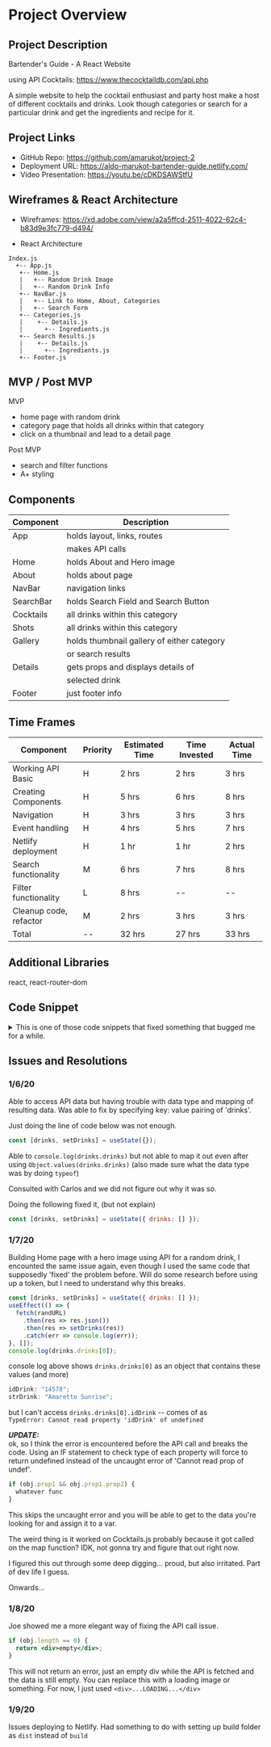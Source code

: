 # Project Overview

## Project Description

Bartender's Guide - A React Website

using API Cocktails: https://www.thecocktaildb.com/api.php

A simple website to help the cocktail enthusiast and party host make a host of different cocktails and drinks. Look though categories or search for a particular drink and get the ingredients and recipe for it.

## Project Links

- GitHub Repo: https://github.com/amarukot/project-2
- Deployment URL: https://aldo-marukot-bartender-guide.netlify.com/
- Video Presentation: https://youtu.be/cDKDSAWStfU

## Wireframes & React Architecture

- Wireframes: https://xd.adobe.com/view/a2a5ffcd-2511-4022-62c4-b83d9e3fc779-d494/

- React Architecture

```
Index.js
  +-- App.js
   +-- Home.js
   |   +-- Random Drink Image
   |   +-- Random Drink Info
   +-- NavBar.js
   |   +-- Link to Home, About, Categories
   |   +-- Search Form
   +-- Categories.js
   |    +-- Details.js
   |      +-- Ingredients.js
   +-- Search Results.js
   |    +-- Details.js
   |      +-- Ingredients.js
   +-- Footer.js
```

## MVP / Post MVP

MVP

- home page with random drink
- category page that holds all drinks within that category
- click on a thumbnail and lead to a detail page

Post MVP

- search and filter functions
- A+ styling

## Components

| Component | Description                                |
| --------- | ------------------------------------------ |
| App       | holds layout, links, routes                |
|           | makes API calls                            |
| Home      | holds About and Hero image                 |
| About     | holds about page                           |
| NavBar    | navigation links                           |
| SearchBar | holds Search Field and Search Button       |
| Cocktails | all drinks within this category            |
| Shots     | all drinks within this category            |
| Gallery   | holds thumbnail gallery of either category |
|           | or search results                          |
| Details   | gets props and displays details of         |
|           | selected drink                             |
| Footer    | just footer info                           |

## Time Frames

| Component              | Priority | Estimated Time | Time Invested | Actual Time |
| ---------------------- | -------- | -------------- | ------------- | ----------- |
| Working API Basic      | H        | 2 hrs          | 2 hrs         | 3 hrs       |
| Creating Components    | H        | 5 hrs          | 6 hrs         | 8 hrs       |
| Navigation             | H        | 3 hrs          | 3 hrs         | 3 hrs       |
| Event handling         | H        | 4 hrs          | 5 hrs         | 7 hrs       |
| Netlify deployment     | H        | 1 hr           | 1 hr          | 2 hrs       |
| Search functionality   | M        | 6 hrs          | 7 hrs         | 8 hrs       |
| Filter functionality   | L        | 8 hrs          | --            | --          |
| Cleanup code, refactor | M        | 2 hrs          | 3 hrs         | 3 hrs       |
| Total                  | --       | 32 hrs         | 27 hrs        | 33 hrs      |

## Additional Libraries

react, react-router-dom

## Code Snippet

<details>
<summary> This is one of those code snippets that fixed something that bugged me for a while.  </summary>

```jsx
if (drinks.drinks && drinks.drinks[0]) {
  randomDrinkImage = drinks.drinks[0].strDrinkThumb;
}
```

Scroll down to [Issues and Resolutions 1/7/20](#1/7/20) for details.

</details>

## Issues and Resolutions

### 1/6/20

Able to access API data but having trouble with data type and mapping of resulting data.
Was able to fix by specifying key: value pairing of 'drinks'.

Just doing the line of code below was not enough.

```jsx
const [drinks, setDrinks] = useState({});
```

Able to `console.log(drinks.drinks)` but not able to map it out even after using `Object.values(drinks.drinks)` (also made sure what the data type was by doing `typeof`)

Consulted with Carlos and we did not figure out why it was so.

Doing the following fixed it, (but not explain)

```jsx
const [drinks, setDrinks] = useState({ drinks: [] });
```

### 1/7/20

Building Home page with a hero image using API for a random drink, I encounted the same issue again, even though I used the same code that supposedly 'fixed' the problem before. Will do some research before using up a token, but I need to understand why this breaks.

```jsx
const [drinks, setDrinks] = useState({ drinks: [] });
useEffect(() => {
  fetch(randURL)
    .then(res => res.json())
    .then(res => setDrinks(res))
    .catch(err => console.log(err));
}, []);
console.log(drinks.drinks[0]);
```

console log above shows `drinks.drinks[0]` as an object that contains these values (and more)

```jsx
idDrink: "14578";
strDrink: "Amaretto Sunrise";
```

but I can't access `drinks.drinks[0].idDrink` -- comes of as  
 `TypeError: Cannot read property 'idDrink' of undefined`

**_UPDATE:_**  
ok, so I think the error is encountered before the API call and breaks the code. Using an IF statement to check type of each property will force to return undefined instead of the uncaught error of 'Cannot read prop of undef'.

```jsx
if (obj.prop1 && obj.prop1.prop2) {
  whatever func
}
```

This skips the uncaught error and you will be able to get to the data you're looking for and assign it to a var.

The weird thing is it worked on Cocktails.js probably because it got called on the map function? IDK, not gonna try and figure that out right now.

I figured this out through some deep digging... proud, but also irritated. Part of dev life I guess.

Onwards...

### 1/8/20

Joe showed me a more elegant way of fixing the API call issue.

```jsx
if (obj.length == 0) {
  return <div>empty</div>;
}
```

This will not return an error, just an empty div while the API is fetched and the data is still empty. You can replace this with a loading image or something. For now, I just used `<div>...LOADING...</div>`

### 1/9/20

Issues deploying to Netlify. Had something to do with setting up build folder as `dist` instead of `build`
